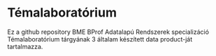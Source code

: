 # Témalaboratórium
Ez a github repository BME BProf Adatalapú Rendszerek specializáció Témalaboratórium tárgyának 3 általam készített data product-ját tartalmazza. 

